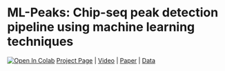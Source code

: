 # ML-Peaks: Chip-seq peak detection pipeline using machine learning techniques
[![Open In Colab](https://colab.research.google.com/assets/colab-badge.svg)](https://colab.research.google.com/github/sajadamouei/Peak-detection-chip-seq/blob/main/ML_Peaks.ipynb "Click to open in Colab")
[Project Page](https://example.com/project) | [Video](https://example.com/video) | [Paper](https://example.com/paper) | [Data](https://example.com/data)
